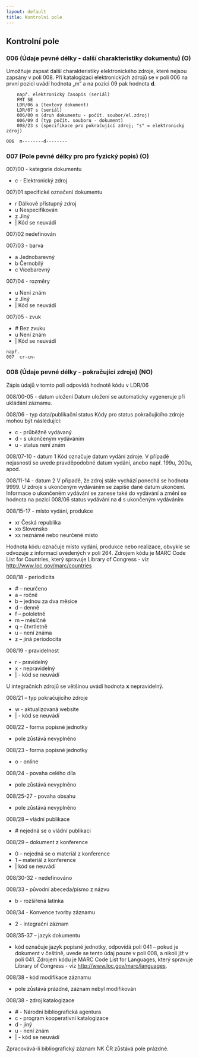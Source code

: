 ```yaml
---
layout: default
title: Kontrolní pole
---
```

## Kontrolní pole

### 006 (Údaje pevné délky - další charakteristiky dokumentu) (O)
Umožňuje zapsat další charakteristiky elektronického zdroje, které nejsou zapsány v poli 008. Při katalogizaci elektronických zdrojů se v poli 006 na první pozici uvádí hodnota „m“ a na pozici 09 pak hodnota **d**.

```
	např. elektronický časopis (seriál)
	FMT SE
	LDR/06 a (textový dokument)
	LDR/07 s (seriál)
	006/00 m (druh dokumentu - počít. soubor/el.zdroj)
	006/09 d (typ počít. souboru - dokument)
	008/23 s (specifikace pro pokračující zdroj; "s" = elektronický zdroj)

006  m--------d--------

```

### 007 (Pole pevné délky pro pro fyzický popis) (O)
007/00 - kategorie dokumentu
* c - Elektronický zdroj

007/01 specifické označení dokumentu
* r   Dálkově přístupný zdroj
* u   Nespecifikován
* z   Jiný
* \|   Kód se neuvádí

007/02 nedefinován

007/03 - barva
* a  Jednobarevný
* b  Černobílý
* c  Vícebarevný

007/04 - rozměry
* u   Není znám
* z   Jiný
* \|   Kód se neuvádí

007/05 - zvuk
* \#	Bez zvuku
* u     Není znám
* \|      Kód se neuvádí

```
např.
007  cr-cn-
```

### 008 (Údaje pevné délky - pokračující zdroje) (NO)
Zápis údajů v tomto poli odpovídá hodnotě kódu v LDR/06

008/00-05 - datum uložení
Datum uložení se automaticky vygeneruje při ukládání záznamu.

008/06 - typ data/publikační status
Kódy pro status pokračujícího zdroje mohou být následující:
* c - průběžně vydávaný
* d - s ukončeným vydáváním
* u - status není znám

008/07-10 - datum 1
Kód označuje datum vydání zdroje. V případě nejasností se uvede pravděpodobné datum vydání, anebo např. 199u, 200u, apod.

008/11-14 - datum 2
V případě, že zdroj stále vychází ponechá se hodnota 9999. U zdroje s ukončeným vydáváním se zapíše dané datum ukončení. Informace o ukončeném vydávání se zanese také do vydávání a změní se hodnota na pozici 008/06 status vydávání na **d** s ukončeným vydáváním

008/15-17 - místo vydání, produkce
* xr	Česká republika
* xo	Slovensko
* xx neznámé nebo neurčené místo

Hodnota kódu označuje místo vydání, produkce nebo realizace, obvykle se odvozuje z informací uvedených v poli 264. Zdrojem kódu je MARC Code List
for Countries, který spravuje Library of Congress - viz http://www.loc.gov/marc/countries

008/18 - periodicita
* \#  – neurčeno
* a – ročně
* b –  jednou za dva měsíce
* d – denně
* f – pololetně
* m – měsíčně
* q – čtvrtletně
* u – není známa
* z – jiná periodocita

008/19 - pravidelnost
*  r - pravidelný
* x - nepravidelný
* \| - kód se neuvádí

U integračních zdrojů se většinou uvádí hodnota **x** nepravidelný.

008/21 – typ pokračujícího zdroje
* w - aktualizovaná website
* \| - kód se neuvádí

008/22 - forma popisné jednotky
* pole zůstává nevyplněno

008/23 - forma popisné jednotky
* o - online

008/24 - povaha celého díla
* pole zůstává nevyplněno

008/25-27 - povaha obsahu
* pole zůstává nevyplněno

008/28 – vládní publikace
* \#    nejedná se o vládní publikaci

008/29 – dokument z konference
* 0 – nejedná se o materiál z konference
* 1 – materiál z konference
* \| kód se neuvádí

008/30-32 - nedefinováno

008/33 - původní abeceda/písmo z názvu
* b - rozšířená latinka

008/34 - Konvence tvorby záznamu
* 2 - integrační záznam

008/35-37 – jazyk dokumentu
* kód označuje jazyk popisné jednotky, odpovídá poli 041 – pokud je dokument v češtině, uvede se tento údaj pouze v poli 008, a nikoli již v poli 041. Zdrojem kódu je MARC Code List for Languages, který spravuje Library of Congress - viz http://www.loc.gov/marc/languages.

008/38 - kód modifikace záznamu
* pole zůstává prázdné, záznam nebyl modifikován

008/38 - zdroj katalogizace
* \# - Národní bibliografická agentura
* c - program kooperativní katalogizace
* d - jiný
* u - není znám
* \| - kód se neuvádí

Zpracovává-li bibliografický záznam NK ČR zůstává pole prázdné.

